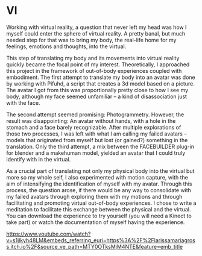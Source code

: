 # VI

Working with virtual reality, a question that never left my head was how I myself could enter the sphere of virtual reality.
A pretty banal, but much needed step for that was to bring my body, the real-life home for my feelings, emotions and thoughts, into the virtual.

This step of translating my body and its movements into virtual reality quickly became the focal point of my interest. Theoretically, I approached 
this project in the framework of out-of-body experiences coupled with embodiment. The first attempt to translate my body into an avatar was done by 
working with Pifuhd, a script that creates a 3d model based on a picture. The avatar I got from this was proportionally pretty close to how I see 
my body, although my face seemed unfamiliar – a kind of disassociation just with the face. 

The second attempt seemed promising: Photogrammetry. However, the result was disappointing: An avatar without hands, with a hole in the stomach and a 
face barely recognizable. After multiple explorations of those two processes, I was left with what I am calling my failed avatars – models that originated 
from myself but lost (or gained?) something in the translation. Only the third attempt, a mix between the FACEBUILDER plug-in for blender and a makehuman 
model, yielded an avatar that I could truly identify with in the virtual. 

As a crucial part of translating not only my physical body into the virtual but more so my whole self, I also experimented with motion capture, with the aim 
of intensifying the identification of myself with my avatar. Through this process, the question arose, if there would be any way to consolidate with my failed 
avatars through exploring them with my motions and through facilitating and promoting virtual out-of-body experiences. I chose to write a meditation to 
facilitate this exchange between the physical and the virtual. You can download the experience to try yourself (you will need a Kinect to take part) or watch 
the documentation of myself having the experience.

https://www.youtube.com/watch?v=s1jlkyh48LM&embeds_referring_euri=https%3A%2F%2Flarissamariagross.itch.io%2F&source_ve_path=MTY0OTksMjM4NTE&feature=emb_title

